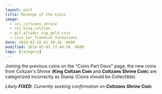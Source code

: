 ```yaml
---
layout: post
title: Revenge of the Coins
image:
  - coi_coltzans_shrine
  - coi_king_coltzan
  - gif_altador_cup_gold_coin
  - coin_twr_fiendish_formations
date: 2019-02-28 01:20:16 -0600
modified: 2019-03-03 17:44:56 -0600
tags: [category]
---
```


Joining the previous coins on the "Coins Part Deux" page, the new coins from Coltzan's Shrine (**King Coltzan Coin** and **Coltzans Shrine Coin**) are categorized incorrectly as Stamp (Coins should be Collectible).

_Likely **FIXED**. Currently seeking confirmation on **Coltzans Shrine Coin**._
